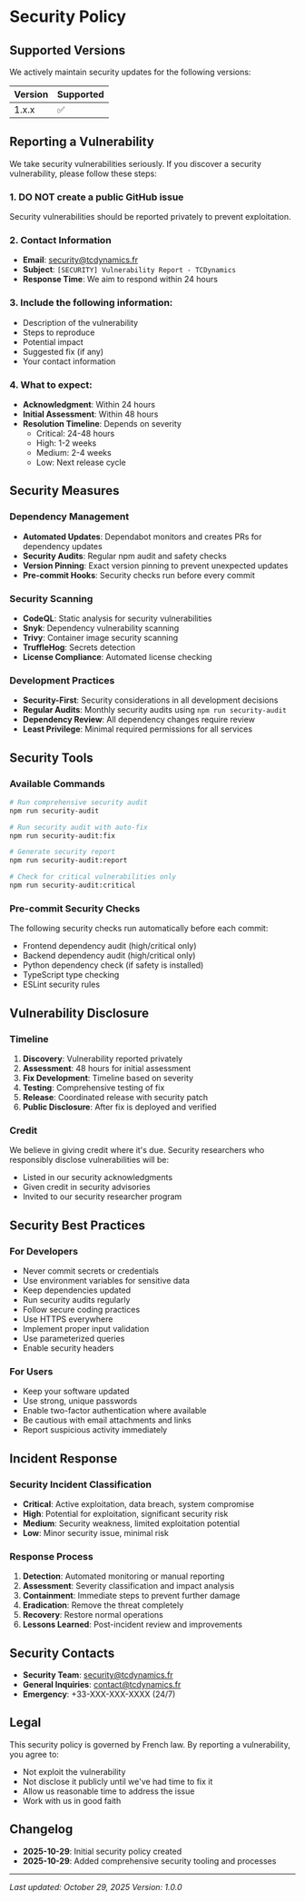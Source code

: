 # Security Policy

## Supported Versions

We actively maintain security updates for the following versions:

| Version | Supported          |
| ------- | ------------------ |
| 1.x.x   | :white_check_mark: |

## Reporting a Vulnerability

We take security vulnerabilities seriously. If you discover a security vulnerability, please follow these steps:

### 1. **DO NOT** create a public GitHub issue
Security vulnerabilities should be reported privately to prevent exploitation.

### 2. Contact Information
- **Email**: security@tcdynamics.fr
- **Subject**: `[SECURITY] Vulnerability Report - TCDynamics`
- **Response Time**: We aim to respond within 24 hours

### 3. Include the following information:
- Description of the vulnerability
- Steps to reproduce
- Potential impact
- Suggested fix (if any)
- Your contact information

### 4. What to expect:
- **Acknowledgment**: Within 24 hours
- **Initial Assessment**: Within 48 hours
- **Resolution Timeline**: Depends on severity
  - Critical: 24-48 hours
  - High: 1-2 weeks
  - Medium: 2-4 weeks
  - Low: Next release cycle

## Security Measures

### Dependency Management
- **Automated Updates**: Dependabot monitors and creates PRs for dependency updates
- **Security Audits**: Regular npm audit and safety checks
- **Version Pinning**: Exact version pinning to prevent unexpected updates
- **Pre-commit Hooks**: Security checks run before every commit

### Security Scanning
- **CodeQL**: Static analysis for security vulnerabilities
- **Snyk**: Dependency vulnerability scanning
- **Trivy**: Container image security scanning
- **TruffleHog**: Secrets detection
- **License Compliance**: Automated license checking

### Development Practices
- **Security-First**: Security considerations in all development decisions
- **Regular Audits**: Monthly security audits using `npm run security-audit`
- **Dependency Review**: All dependency changes require review
- **Least Privilege**: Minimal required permissions for all services

## Security Tools

### Available Commands
```bash
# Run comprehensive security audit
npm run security-audit

# Run security audit with auto-fix
npm run security-audit:fix

# Generate security report
npm run security-audit:report

# Check for critical vulnerabilities only
npm run security-audit:critical
```

### Pre-commit Security Checks
The following security checks run automatically before each commit:
- Frontend dependency audit (high/critical only)
- Backend dependency audit (high/critical only)
- Python dependency check (if safety is installed)
- TypeScript type checking
- ESLint security rules

## Vulnerability Disclosure

### Timeline
1. **Discovery**: Vulnerability reported privately
2. **Assessment**: 48 hours for initial assessment
3. **Fix Development**: Timeline based on severity
4. **Testing**: Comprehensive testing of fix
5. **Release**: Coordinated release with security patch
6. **Public Disclosure**: After fix is deployed and verified

### Credit
We believe in giving credit where it's due. Security researchers who responsibly disclose vulnerabilities will be:
- Listed in our security acknowledgments
- Given credit in security advisories
- Invited to our security researcher program

## Security Best Practices

### For Developers
- Never commit secrets or credentials
- Use environment variables for sensitive data
- Keep dependencies updated
- Run security audits regularly
- Follow secure coding practices
- Use HTTPS everywhere
- Implement proper input validation
- Use parameterized queries
- Enable security headers

### For Users
- Keep your software updated
- Use strong, unique passwords
- Enable two-factor authentication where available
- Be cautious with email attachments and links
- Report suspicious activity immediately

## Incident Response

### Security Incident Classification
- **Critical**: Active exploitation, data breach, system compromise
- **High**: Potential for exploitation, significant security risk
- **Medium**: Security weakness, limited exploitation potential
- **Low**: Minor security issue, minimal risk

### Response Process
1. **Detection**: Automated monitoring or manual reporting
2. **Assessment**: Severity classification and impact analysis
3. **Containment**: Immediate steps to prevent further damage
4. **Eradication**: Remove the threat completely
5. **Recovery**: Restore normal operations
6. **Lessons Learned**: Post-incident review and improvements

## Security Contacts

- **Security Team**: security@tcdynamics.fr
- **General Inquiries**: contact@tcdynamics.fr
- **Emergency**: +33-XXX-XXX-XXXX (24/7)

## Legal

This security policy is governed by French law. By reporting a vulnerability, you agree to:
- Not exploit the vulnerability
- Not disclose it publicly until we've had time to fix it
- Allow us reasonable time to address the issue
- Work with us in good faith

## Changelog

- **2025-10-29**: Initial security policy created
- **2025-10-29**: Added comprehensive security tooling and processes

---

*Last updated: October 29, 2025*
*Version: 1.0.0*